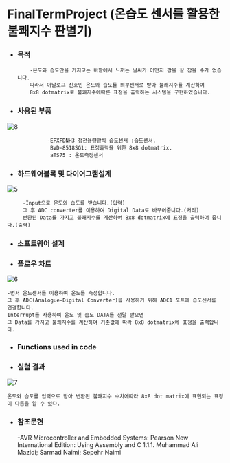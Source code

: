 # FinalTermProject (온습도 센서를 활용한 불쾌지수 판별기)

* ### 목적

          -온도와 습도만을 가지고는 바깥에서 느끼는 날씨가 어떤지 감을 잘 잡을 수가 없습니다.
          따라서 아날로그 신호인 온도와 습도를 외부센서로 받아 불쾌지수를 계산하여 
          8x8 dotmatrix로 불쾌지수에따른 표정을 출력하는 시스템을 구현하였습니다.
 
* ### 사용된 부품

![8](https://user-images.githubusercontent.com/44973398/48904583-31a7e700-eea2-11e8-8f01-8834432acb42.PNG)
                   
                 -EPXFDNH3 정전용량방식 습도센서 :습도센서. 
                  BVD-8518SG1: 표정출력을 위한 8x8 dotmatrix. 
                  aTS75 : 온도측정센서


* ### 하드웨어블록 및 다이어그램설계
 
 ![5](https://user-images.githubusercontent.com/44973398/48904087-abd76c00-eea0-11e8-84a6-837363728a25.png)
         
         -Input으로 온도와 습도를 받습니다.(입력) 
         그 후 ADC converter를 이용하여 Digital Data로 바꾸어줍니다.(처리)
         변환된 Data를 가지고 불쾌지수를 계산하여 8x8 dotmatrix에 표정을 출력하여 줍니다.(출력)

* ### 소프트웨어 설계

* ### 플로우 차트

![6](https://user-images.githubusercontent.com/44973398/48904089-ac700280-eea0-11e8-9ef5-d4cbf0773415.PNG)

    -먼저 온도센서를 이용하여 온도를 측정합니다. 
    그 후 ADC(Analogue-Digital Converter)를 사용하기 위해 ADC1 포트에 습도센서를 연결합니다. 
    Interrupt를 사용하여 온도 및 습도 DATA를 전달 받으면 
    그 Data를 가지고 불쾌지수를 계산하여 기준값에 따라 8x8 dotmatrix에 표정을 출력합니다.
    
* ### Functions used in code

* ### 실험 결과

![7](https://user-images.githubusercontent.com/44973398/48904166-e5a87280-eea0-11e8-8e71-86fb93c5b83f.PNG)

    온도와 습도를 입력으로 받아 변환된 불쾌지수 수치에따라 8x8 dot matrix에 표현되는 표정이 다름을 알 수 있다.

* ### 참조문헌
    -AVR Microcontroller and Embedded Systems: Pearson New International Edition: Using Assembly and C
    1.1.1. Muhammad Ali Mazidi; Sarmad Naimi; Sepehr Naimi
